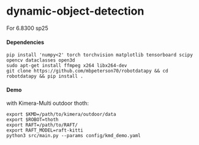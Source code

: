 # dynamic-object-detection
For 6.8300 sp25

#### Dependencies

```
pip install 'numpy<2' torch torchvision matplotlib tensorboard scipy opencv dataclasses open3d
sudo apt-get install ffmpeg x264 libx264-dev
git clone https://github.com/mbpeterson70/robotdatapy && cd robotdatapy && pip install .
```

#### Demo

with Kimera-Multi outdoor thoth:

```
export $KMD=/path/to/kimera/outdoor/data
export $ROBOT=thoth
export RAFT=/path/to/RAFT/
export RAFT_MODEL=raft-kitti
python3 src/main.py --params config/kmd_demo.yaml
```
